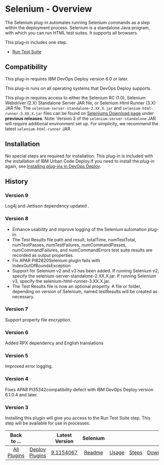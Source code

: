 
# Selenium - Overview


The Selenium plug-in automates running Selenium commands as a step within the deployment process. Selenium is a standalone Java program, with which you can run HTML test suites. It supports all browsers.

This plug-in includes one step.

* [Run Test Suite](#run_test_suite)

## Compatibility


This plug-in requires IBM DevOps Deploy version 6.0 or later.

This plug-in runs on all operating systems that DevOps Deploy supports.

This plug-in requires access to either the Selenium RC (1.0), Selenium Webdriver (2.X) Standalone Server JAR file, or Selenium Html Runner (3.X) JAR file. The `selenium-server-standalone-2.XX.X.jar` and `selenium-html-runner-3.XX.X.jar` files can be found on [Seleniums Download page](http://www.seleniumhq.org/download/) under **previous releases**. Note: Version 3 of the `selenium-server-standalone` JAR will require additional environment set up. For simplicity, we recommend the latest `selenium-html-runner` JAR.


## Installation


No special steps are required for installation. This plug-in is included with the installation of IBM Urban Code Deploy.If you need to install the plug-in again, see [Installing plug-ins in DevOps Deploy](https://community.ibm.com/community/user/wasdevops/blogs/laurel-dickson-bull1/2022/06/13/install-plugins "Installing plug-ins in DevOps Deploy").


## History

### Version 9

Log4j and Jettison dependency updated .

### Version 8

* Enhance usability and improve logging of the Selenium automation plug-in.
* The Test Results file path and result, totalTime, numTestTotal, numTestPasses, numTestFailures, numCommandPasses, numCommandFailures, and numCommandErrors test suite results are recorded as output properties.
* Fix APAR PI82820Selenium plugin fails with IndexOutOfBoundsException
* Support for Selenium v2 and v3 has been added. If running Selenium v2, specify the selenium-server-standalone-2.XX.X.jar. If running Selenium v3, specify the selenium-html-runner-3.XX.X.jar.
* The Test Results file is now an optional property. A file or folder, depending on version of Selenium, named testResults will be created as necessary.

### Version 7

Support property file encryption.

### Version 6

Added RPX dependency and English translations

### Version 5

Improved error logging.

### Version 4

Fixes APAR PI35342compatibility defect with IBM DevOps Deploy version 6.1.0.4 and later.

### Version 3

Installing this plugin will give you access to the Run Test Suite step. This step will be available for use in processes.


|Back to ...||Latest Version|Selenium ||||
| :---: | :---: | :---: | :---: | :---: | :---: | :---: |
|[All Plugins](../../index.md)|[Deploy Plugins](../README.md)|[9.1154067](https://raw.githubusercontent.com/UrbanCode/IBM-UCD-PLUGINS/main/files/Selenium/ucd-Selenium-9.1154067.zip)|[Readme](README.md)|[Usage](usage.md)|[Steps](steps.md)|[Downloads](downloads.md)|
